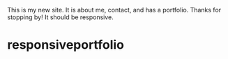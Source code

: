 This is my new site. It is about me, contact, and has a portfolio. Thanks for stopping by! It should be responsive. 



# responsiveportfolio